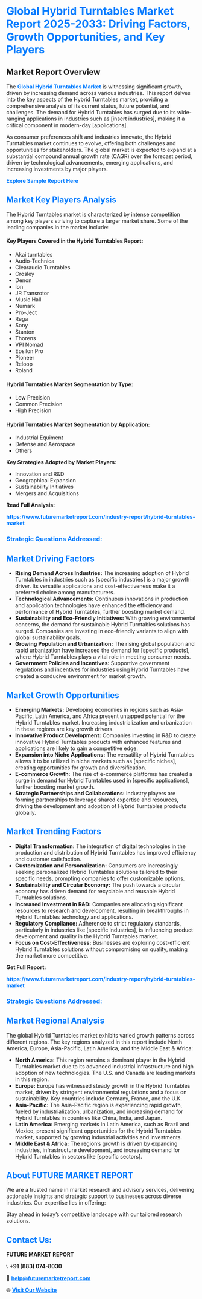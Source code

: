 <h1 style="color: #007BFF;">Global Hybrid Turntables Market Report 2025-2033: Driving Factors, Growth Opportunities, and Key Players</h1>

<section id="overview">
<h2>Market Report Overview</h2>
<p>The <a href="https://www.futuremarketreport.com/industry-report/hybrid-turntables-market" style="color: #007BFF; text-decoration: none;"><strong>Global Hybrid Turntables Market</strong></a> is witnessing significant growth, driven by increasing demand across various industries. This report delves into the key aspects of the Hybrid Turntables market, providing a comprehensive analysis of its current status, future potential, and challenges. The demand for Hybrid Turntables has surged due to its wide-ranging applications in industries such as [insert industries], making it a critical component in modern-day [applications].</p>
<p>As consumer preferences shift and industries innovate, the Hybrid Turntables market continues to evolve, offering both challenges and opportunities for stakeholders. The global market is expected to expand at a substantial compound annual growth rate (CAGR) over the forecast period, driven by technological advancements, emerging applications, and increasing investments by major players.</p>
</section>

<section id="overview">
<p><a href="https://www.futuremarketreport.com/request-sample/reportId=52147" style="color: #007BFF; text-decoration: none;"><strong>Explore Sample Report Here</strong></a></p>
</section>

<section id="key-players">
<h2 style="color: #007BFF;">Market Key Players Analysis</h2>
<p>The Hybrid Turntables market is characterized by intense competition among key players striving to capture a larger market share. Some of the leading companies in the market include:</p>
<h4>Key Players Covered in the Hybrid Turntables Report:</h4>
<ul><li>Akai turntables</li><li>Audio-Technica</li><li>Clearaudio Turntables</li><li>Crosley</li><li>Denon</li><li>Ion</li><li>JR Transrotor</li><li>Music Hall</li><li>Numark</li><li>Pro-Ject</li><li>Rega</li><li>Sony</li><li>Stanton</li><li>Thorens</li><li>VPI Nomad</li><li>Epsilon Pro</li><li>Pioneer</li><li>Reloop</li><li>Roland</li></ul>
<h4>Hybrid Turntables Market Segmentation by Type:</h4>
<ul><li>Low Precision</li><li>Common Precision</li><li>High Precision</li></ul>

<h4>Hybrid Turntables Market Segmentation by Application:</h4>
<ul><li>Industrial Equiment</li><li>Defense and Aerospace</li><li>Others</li></ul>
<p><strong>Key Strategies Adopted by Market Players:</strong></p>
<ul>
<li>Innovation and R&D</li>
<li>Geographical Expansion</li>
<li>Sustainability Initiatives</li>
<li>Mergers and Acquisitions</li>
</ul>
</section>

<section>
<p><strong>Read Full Analysis: </strong></p><a href="https://www.futuremarketreport.com/industry-report/hybrid-turntables-market" style="color: #007BFF; text-decoration: none;"><strong>https://www.futuremarketreport.com/industry-report/hybrid-turntables-market</strong></a>
<h3 style="color: #007BFF;">Strategic Questions Addressed:</h3>
</section>

<section id="driving-factors">
<h2 style="color: #007BFF;">Market Driving Factors</h2>
<ul>
<li><strong>Rising Demand Across Industries:</strong> The increasing adoption of Hybrid Turntables in industries such as [specific industries] is a major growth driver. Its versatile applications and cost-effectiveness make it a preferred choice among manufacturers.</li>
<li><strong>Technological Advancements:</strong> Continuous innovations in production and application technologies have enhanced the efficiency and performance of Hybrid Turntables, further boosting market demand.</li>
<li><strong>Sustainability and Eco-Friendly Initiatives:</strong> With growing environmental concerns, the demand for sustainable Hybrid Turntables solutions has surged. Companies are investing in eco-friendly variants to align with global sustainability goals.</li>
<li><strong>Growing Population and Urbanization:</strong> The rising global population and rapid urbanization have increased the demand for [specific products], where Hybrid Turntables plays a vital role in meeting consumer needs.</li>
<li><strong>Government Policies and Incentives:</strong> Supportive government regulations and incentives for industries using Hybrid Turntables have created a conducive environment for market growth.</li>
</ul>
</section>

<section id="growth-opportunities">
<h2 style="color: #007BFF;">Market Growth Opportunities</h2>
<ul>
<li><strong>Emerging Markets:</strong> Developing economies in regions such as Asia-Pacific, Latin America, and Africa present untapped potential for the Hybrid Turntables market. Increasing industrialization and urbanization in these regions are key growth drivers.</li>
<li><strong>Innovative Product Development:</strong> Companies investing in R&D to create innovative Hybrid Turntables products with enhanced features and applications are likely to gain a competitive edge.</li>
<li><strong>Expansion into Niche Applications:</strong> The versatility of Hybrid Turntables allows it to be utilized in niche markets such as [specific niches], creating opportunities for growth and diversification.</li>
<li><strong>E-commerce Growth:</strong> The rise of e-commerce platforms has created a surge in demand for Hybrid Turntables used in [specific applications], further boosting market growth.</li>
<li><strong>Strategic Partnerships and Collaborations:</strong> Industry players are forming partnerships to leverage shared expertise and resources, driving the development and adoption of Hybrid Turntables products globally.</li>
</ul>
</section>

<section id="trending-factors">
<h2 style="color: #007BFF;">Market Trending Factors</h2>
<ul>
<li><strong>Digital Transformation:</strong> The integration of digital technologies in the production and distribution of Hybrid Turntables has improved efficiency and customer satisfaction.</li>
<li><strong>Customization and Personalization:</strong> Consumers are increasingly seeking personalized Hybrid Turntables solutions tailored to their specific needs, prompting companies to offer customizable options.</li>
<li><strong>Sustainability and Circular Economy:</strong> The push towards a circular economy has driven demand for recyclable and reusable Hybrid Turntables solutions.</li>
<li><strong>Increased Investment in R&D:</strong> Companies are allocating significant resources to research and development, resulting in breakthroughs in Hybrid Turntables technology and applications.</li>
<li><strong>Regulatory Compliance:</strong> Adherence to strict regulatory standards, particularly in industries like [specific industries], is influencing product development and quality in the Hybrid Turntables market.</li>
<li><strong>Focus on Cost-Effectiveness:</strong> Businesses are exploring cost-efficient Hybrid Turntables solutions without compromising on quality, making the market more competitive.</li>
</ul>
</section>

<section>
<p><strong>Get Full Report: </strong></p><a href="https://www.futuremarketreport.com/industry-report/hybrid-turntables-market" style="color: #007BFF; text-decoration: none;"><strong>https://www.futuremarketreport.com/industry-report/hybrid-turntables-market</strong></a>
<h3 style="color: #007BFF;">Strategic Questions Addressed:</h3>
</section>


<section id="regional-analysis">
<h2 style="color: #007BFF;">Market Regional Analysis</h2>
<p>The global Hybrid Turntables market exhibits varied growth patterns across different regions. The key regions analyzed in this report include North America, Europe, Asia-Pacific, Latin America, and the Middle East & Africa:</p>
<ul>
<li><strong>North America:</strong> This region remains a dominant player in the Hybrid Turntables market due to its advanced industrial infrastructure and high adoption of new technologies. The U.S. and Canada are leading markets in this region.</li>
<li><strong>Europe:</strong> Europe has witnessed steady growth in the Hybrid Turntables market, driven by stringent environmental regulations and a focus on sustainability. Key countries include Germany, France, and the U.K.</li>
<li><strong>Asia-Pacific:</strong> The Asia-Pacific region is experiencing rapid growth, fueled by industrialization, urbanization, and increasing demand for Hybrid Turntables in countries like China, India, and Japan.</li>
<li><strong>Latin America:</strong> Emerging markets in Latin America, such as Brazil and Mexico, present significant opportunities for the Hybrid Turntables market, supported by growing industrial activities and investments.</li>
<li><strong>Middle East & Africa:</strong> The region’s growth is driven by expanding industries, infrastructure development, and increasing demand for Hybrid Turntables in sectors like [specific sectors].</li>
</ul>
</section>

<footer>
<h2 style="color: #007BFF;">About FUTURE MARKET REPORT</h2>
<p>We are a trusted name in market research and advisory services, delivering actionable insights and strategic support to businesses across diverse industries. Our expertise lies in offering:</p>

<p>Stay ahead in today’s competitive landscape with our tailored research solutions.</p>

<h2 style="color: #007BFF;">Contact Us:</h2>
<p><strong>FUTURE MARKET REPORT</strong></p>
<p>📞 <strong>+91 (883) 074-8030</strong></p>
<p>📧 <strong><a href="mailto:help@futuremarketreport.com" style="color: #007BFF;">help@futuremarketreport.com</a></strong></p>
<p>🌐 <strong><a href="https://www.futuremarketreport.com/" style="color: #007BFF;">Visit Our Website</a></strong></p>
</footer>